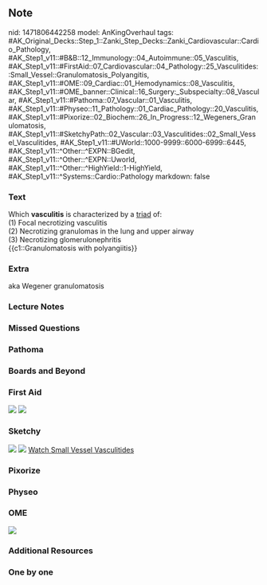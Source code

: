 ## Note
nid: 1471806442258
model: AnKingOverhaul
tags: #AK_Original_Decks::Step_1::Zanki_Step_Decks::Zanki_Cardiovascular::Cardio_Pathology, #AK_Step1_v11::#B&B::12_Immunology::04_Autoimmune::05_Vasculitis, #AK_Step1_v11::#FirstAid::07_Cardiovascular::04_Pathology::25_Vasculitides::Small_Vessel::Granulomatosis_Polyangitis, #AK_Step1_v11::#OME::09_Cardiac::01_Hemodynamics::08_Vasculitis, #AK_Step1_v11::#OME_banner::Clinical::16_Surgery:_Subspecialty::08_Vascular, #AK_Step1_v11::#Pathoma::07_Vascular::01_Vasculitis, #AK_Step1_v11::#Physeo::11_Pathology::01_Cardiac_Pathology::20_Vasculitis, #AK_Step1_v11::#Pixorize::02_Biochem::26_In_Progress::12_Wegeners_Granulomatosis, #AK_Step1_v11::#SketchyPath::02_Vascular::03_Vasculitides::02_Small_Vessel_Vasculitides, #AK_Step1_v11::#UWorld::1000-9999::6000-6999::6445, #AK_Step1_v11::^Other::^EXPN::BGedit, #AK_Step1_v11::^Other::^EXPN::Uworld, #AK_Step1_v11::^Other::^HighYield::1-HighYield, #AK_Step1_v11::^Systems::Cardio::Pathology
markdown: false

### Text
<div>
  <div>
    <div>
      Which <b>vasculitis</b> is characterized by a <u>triad</u>
      of:
    </div>
    <div>
      (1) Focal necrotizing vasculitis
    </div>
    <div>
      (2) Necrotizing granulomas in the lung and upper airway
    </div>
    <div>
      (3) Necrotizing glomerulonephritis
    </div>
    <div>
      {{c1::Granulomatosis with polyangiitis}}
    </div>
  </div>
</div>

### Extra
aka Wegener granulomatosis

### Lecture Notes


### Missed Questions


### Pathoma


### Boards and Beyond


### First Aid
<img src="tmpHvEE4X.png"> <img src="tmp58MA0e.png">

### Sketchy
<img src="SketchyMedical%202019-12-20%2012-03-54_1566160514431.jpg"
class="resizer"> <img src="Zoverall%20picure_1566160514431.jpg"
class="resizer"> <a href=
"https://dashboard.sketchy.com/study/medical/courses/medical-pathophysiology/units/medical-pathophysiology-vascular/videos/medical-pathophysiology-vascular-vasculitides-small-vessel-vasculitides?utm_source=anki&utm_medium=partnership&utm_campaign=february_update&utm_content=medical">
Watch Small Vessel Vasculitides</a>

### Pixorize


### Physeo


### OME
<div class="ome-widget">
  <a href=
  "https://onlinemeded.org/spa/surgery-subspecialty/vascular/acquire?ref=anki">
  <img src="_OME_AnkiFlashcards_Lesson_6.png"></a>
</div>

### Additional Resources


### One by one

